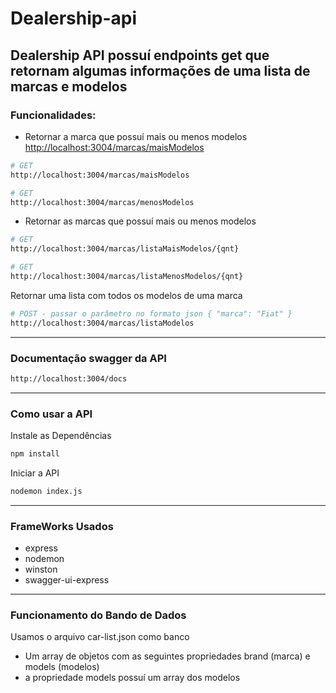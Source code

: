 # Dealership-api

## Dealership API possuí endpoints get que retornam algumas informações de uma lista de marcas e modelos

### Funcionalidades:

- Retornar a marca que possuí mais ou menos modelos<br>
<http://localhost:3004/marcas/maisModelos>
```bash
# GET
http://localhost:3004/marcas/maisModelos
```
```bash
# GET
http://localhost:3004/marcas/menosModelos
```

- Retornar as marcas que possuí mais ou menos modelos<br>
```bash
# GET
http://localhost:3004/marcas/listaMaisModelos/{qnt}
```
```bash
# GET
http://localhost:3004/marcas/listaMenosModelos/{qnt}
```

Retornar uma lista com todos os modelos de uma marca
```bash
# POST - passar o parâmetro no formato json { "marca": "Fiat" }
http://localhost:3004/marcas/listaModelos
```

---

### Documentação swagger da API
```bash
http://localhost:3004/docs
```

---

### Como usar a API

Instale as Dependências
```bash
npm install
```

Iniciar a API
```bash
nodemon index.js
```

---

### FrameWorks Usados
- express
- nodemon
- winston
- swagger-ui-express

---

### Funcionamento do Bando de Dados
Usamos o arquivo car-list.json como banco<br>
- Um array de objetos com as seguintes propriedades brand (marca) e models (modelos)
- a propriedade models possuí um array dos modelos
